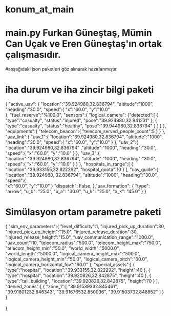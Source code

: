 # konum_at_main
# main.py Furkan Güneştaş, Mümin Can Uçak ve Eren Güneştaş'ın ortak çalışmasıdır.
#aşşağıdaki json paketleri göz alınarak hazırlanmıştır.


# iha durum ve iha zincir bilgi paketi
{
  "active_uav":
  {
    "location":"39.924980,32.836794",
    "altitude":"1000",
    "heading":"30.0",
    "speed":{
      "x":"60.0",
      "y":"10.0"
      </br>
      },
      "fuel_reserve":"%100.0",
      "sensors":{
        "logical_camera":
        {"detected":[
        {
          "type":"casualty",
          "status":"injured",
          "pose":"39.924980,32.841231"
          },
          {
            "type":"casualty",
            "status":"healthy",
            "pose":"39.944980,32.836794"
          }
        ]
      }
    },
    "equipments":{
      "telecom_beacon":{
        "telecom_served_people_count":5
        }
      }
    },
    "uav_link":{
      "uav_1":{
        "location":"39.924980,32.836794",
        "altitude":"1000",
        "heading":"30.0",
        "speed":{
          "x":"60.0",
          "y":"10.0"
         }
        },
        "uav_2":{
          "location":"39.924980,32.836794"
          ,"altitude":"1000",
          "heading":"30.0",
          "speed":{
            "x":"60.0",
            "y":"10.0"
            }
          },
          "uav_3":{
            "location":"39.924980,32.836794",
            "altitude":"1000",
            "heading":"30.0",
            "speed":{
              "x":"60.0",
              "y":"10.0"
            }
          }
        },
        "hospitals_in_range":[
        {
          "location":"39.933155,32.822292",
          "hospital_quota":10
        }
      ],
      "uav_guide":{  
        "location":"39.924980, 32.836794",
        "altitude":"1000",
        "heading":"30.0",
        "speed":{  
          "x":"60.0",
          "y":"10.0"
          }
                  "dispatch": False,
        },"uav_formation": {
          "type": "arrow",
          "u_b": "25.0",
          "u_a": "30.0",
          "u_k": "25.0",
          "a_k": "45.0"
    }
}

# Simülasyon ortam parametre paketi
{
  "sim_env_parameters":{
    "level_difficulty":1,
    "injured_pick_up_duration":30,
    "injured_pick_up_height":"15.0",
    "injured_release_duration":30,
    "injured_release_height":"15.0",
    "uav_communication_range":"1000.0",
    "uav_count":10,
    "telecom_radius":"500.0",
    "telecom_height_max":"750.0",
    "telecom_height_min":"50.0",
    "world_width":"5000.0",
    "world_length":"5000.0",
    "logical_camera_height_max":"500.0",
    "logical_camera_height_min":"50.0",
    "logical_camera_pitch":"60.0",
    "logical_camera_horizontal_fov":"60.0"
    },
    "special_assets":[
    {
      "type":"hospital",
      "location":"39.933155,32.822292",
      "height":40
    },
      {
        "type":"hospital",
        "location":"39.920826,32.842875",
        "height":40
      },
      {
        "type":"tall_building",
        "location":"39.920826,32.842875",
        "height":70
      }
      ],
      "denied_zones":[
      {
        "zone_1":[
        "39.91539332.845461",
        "39.91801232.846343",
        "39.91676532.850036",
        "39.91503732.848852"
        ]
      }         
    ]</br></br>
}
